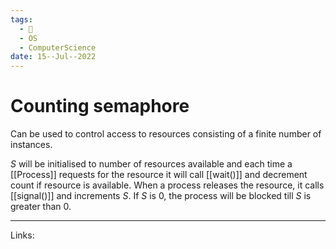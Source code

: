 ```yaml
---
tags:
  - 🌱
  - OS
  - ComputerScience 
date: 15--Jul--2022
---
```


# Counting semaphore

Can be used to control access to resources consisting of a finite number of instances.

$S$ will be initialised to number of resources available and each time a [[Process]] requests for the resource it will call [[wait()]] and decrement count if resource is available. When a process releases the resource, it calls [[signal()]] and increments $S$. If $S$ is 0, the process will be blocked till $S$ is greater than 0.

---
Links: 